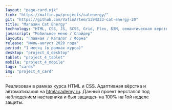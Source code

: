 ```yaml
---
layout: "page-card.njk"
link: "https://maffin.pw/projects/catenergy/"
git: "https://github.com/VafinArtem/1394233-cat-energy-20"
title: "Магазин Cat Energy"
technology: "HTML, CSS, JS, SCSS, Grid, Flex, БЭМ, семантическая верстка, адаптивная верстка (Mobile, tablet, desktop), резиновая mobile версия, сборщик Gulp."
javascript: "Мобильное меню / Слайдер"
layouts: "Главная / Каталог / Форма"
release: "Июль-август 2020 года"
period: "1 месяц (в рамках курса)"
desktop: "project_4_desktop"
tablet: "project_4_tablet"
mobile: "project_4_mobile"
tags: "cards"
img: "project_4_card"
---
```


Реализован в рамках курса HTML и CSS. Адаптивная вёрстка и автоматизация на [htmlacademy.ru](https:htmlacademy.ru). Данный проект верстался под наблюдением наставника и был защищен на 100% на 1ой неделе защиты.
